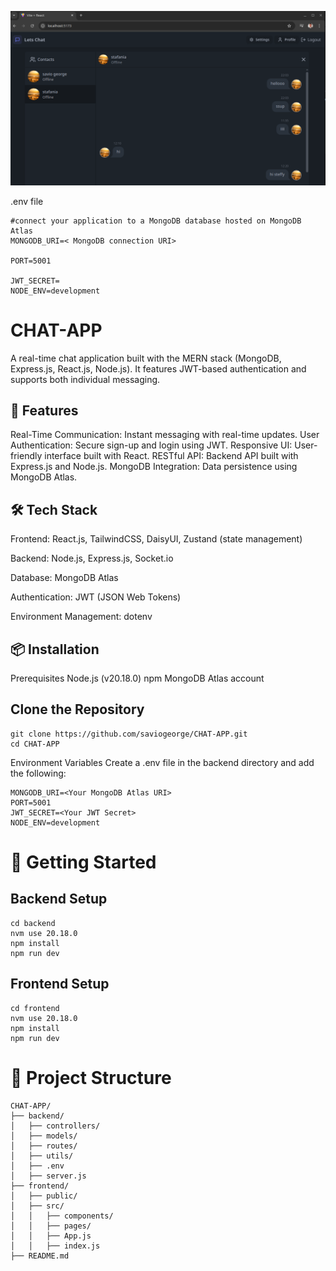![snapshot](https://github.com/saviogeorge/CHAT-APP/blob/main/frontend/public/Screenshot%20from%202025-04-06%2012-50-28.png)

.env file
```
#connect your application to a MongoDB database hosted on MongoDB Atlas  
MONGODB_URI=< MongoDB connection URI>

PORT=5001

JWT_SECRET=
NODE_ENV=development 
``` 

# CHAT-APP

A real-time chat application built with the MERN stack (MongoDB, Express.js, React.js, Node.js). It features JWT-based authentication and supports both individual messaging.​

## 🚀 Features
Real-Time Communication: Instant messaging with real-time updates.
User Authentication: Secure sign-up and login using JWT.
Responsive UI: User-friendly interface built with React.
RESTful API: Backend API built with Express.js and Node.js.
MongoDB Integration: Data persistence using MongoDB Atlas.​

## 🛠️ Tech Stack

Frontend: React.js, TailwindCSS, DaisyUI, Zustand (state management)

Backend: Node.js, Express.js, Socket.io

Database: MongoDB Atlas

Authentication: JWT (JSON Web Tokens)

Environment Management: dotenv​

## 📦 Installation
Prerequisites
Node.js (v20.18.0)
npm
MongoDB Atlas account​

## Clone the Repository
```
git clone https://github.com/saviogeorge/CHAT-APP.git
cd CHAT-APP
```

Environment Variables
Create a .env file in the backend directory and add the following:
```
MONGODB_URI=<Your MongoDB Atlas URI>
PORT=5001
JWT_SECRET=<Your JWT Secret>
NODE_ENV=development
```

# 🚀 Getting Started

## Backend Setup
```
cd backend
nvm use 20.18.0
npm install
npm run dev
```

## Frontend Setup
```
cd frontend
nvm use 20.18.0
npm install
npm run dev
```


# 📁 Project Structure
```
CHAT-APP/
├── backend/
│   ├── controllers/
│   ├── models/
│   ├── routes/
│   ├── utils/
│   ├── .env
│   ├── server.js
├── frontend/
│   ├── public/
│   ├── src/
│   │   ├── components/
│   │   ├── pages/
│   │   ├── App.js
│   │   ├── index.js
├── README.md
```




